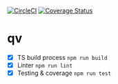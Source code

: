 [![CircleCI](https://circleci.com/gh/cblanc/qv.svg?style=svg)](https://circleci.com/gh/cblanc/qv) [![Coverage Status](https://coveralls.io/repos/github/cblanc/qv/badge.svg?branch=master)](https://coveralls.io/github/cblanc/qv?branch=master)

# qv

- [x] TS build process `npm run build`
- [x] Linter `npm run lint`
- [x] Testing & coverage `npm run test`
